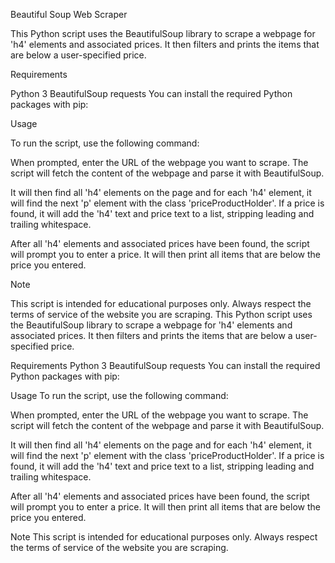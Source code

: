 Beautiful Soup Web Scraper

This Python script uses the BeautifulSoup library to scrape a webpage for 'h4' elements and associated prices. It then filters and prints the items that are below a user-specified price.

Requirements

Python 3
BeautifulSoup
requests
You can install the required Python packages with pip:

Usage

To run the script, use the following command:

When prompted, enter the URL of the webpage you want to scrape. The script will fetch the content of the webpage and parse it with BeautifulSoup.

It will then find all 'h4' elements on the page and for each 'h4' element, it will find the next 'p' element with the class 'priceProductHolder'. If a price is found, it will add the 'h4' text and price text to a list, stripping leading and trailing whitespace.

After all 'h4' elements and associated prices have been found, the script will prompt you to enter a price. It will then print all items that are below the price you entered.

Note

This script is intended for educational purposes only. Always respect the terms of service of the website you are scraping.
This Python script uses the BeautifulSoup library to scrape a webpage for 'h4' elements and associated prices. It then filters and prints the items that are below a user-specified price.

Requirements
Python 3
BeautifulSoup
requests
You can install the required Python packages with pip:

Usage
To run the script, use the following command:

When prompted, enter the URL of the webpage you want to scrape. The script will fetch the content of the webpage and parse it with BeautifulSoup.

It will then find all 'h4' elements on the page and for each 'h4' element, it will find the next 'p' element with the class 'priceProductHolder'. If a price is found, it will add the 'h4' text and price text to a list, stripping leading and trailing whitespace.

After all 'h4' elements and associated prices have been found, the script will prompt you to enter a price. It will then print all items that are below the price you entered.

Note
This script is intended for educational purposes only. Always respect the terms of service of the website you are scraping.